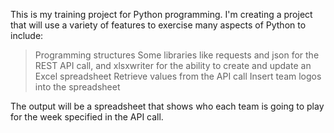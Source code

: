 This is my training project for Python programming.
I'm creating a project that will use a variety of features to exercise many aspects of Python to include:
> Programming structures
> Some libraries like requests and json for the REST API call, and xlsxwriter for the ability to create and update an Excel spreadsheet
> Retrieve values from the API call
> Insert team logos into the spreadsheet

The output will be a spreadsheet that shows who each team is going to play for the week specified in the API call.
